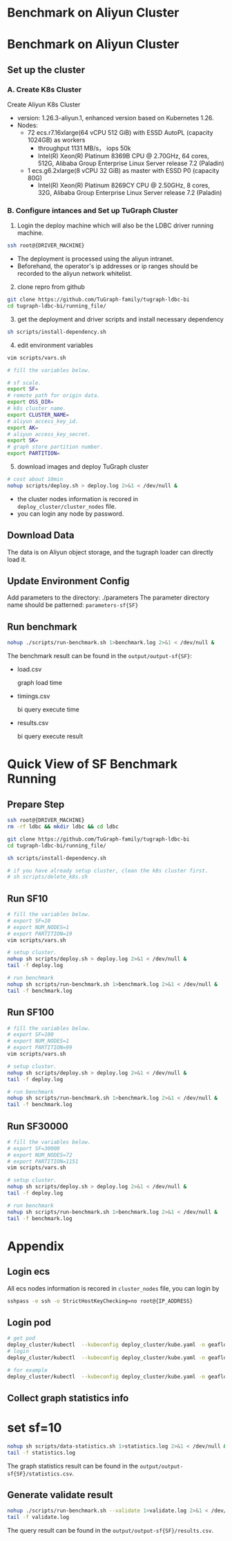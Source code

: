 # Benchmark on Aliyun Cluster

# Benchmark on Aliyun Cluster

## Set up the cluster
### A. Create K8s Cluster
Create Aliyun K8s Cluster
* version:  1.26.3-aliyun.1, enhanced version based on Kubernetes 1.26.
* Nodes:
    * 72 ecs.r7.16xlarge(64 vCPU 512 GiB) with ESSD AutoPL (capacity 1024GB) as workers
        *  throughput 1131 MB/s， iops 50k
        *  Intel(R) Xeon(R) Platinum 8369B CPU @ 2.70GHz, 64 cores, 512G, Alibaba Group Enterprise Linux Server release 7.2 (Paladin)
    * 1 ecs.g6.2xlarge(8 vCPU 32 GiB) as master with ESSD P0 (capacity 80G)
        * Intel(R) Xeon(R) Platinum 8269CY CPU @ 2.50GHz, 8 cores, 32G, Alibaba Group Enterprise Linux Server release 7.2 (Paladin)

### B. Configure intances and Set up TuGraph Cluster


1. Login the deploy machine which will also be the LDBC driver running machine.

```sh
ssh root@{DRIVER_MACHINE}
```
* The deployment is processed using the aliyun intranet.
* Beforehand, the operator's ip addresses or ip ranges should be recorded to the aliyun network whitelist.

2. clone repro from github
```sh
git clone https://github.com/TuGraph-family/tugraph-ldbc-bi
cd tugraph-ldbc-bi/running_file/
```

3. get the deployment and driver scripts and install necessary dependency
```sh
sh scripts/install-dependency.sh
```


4. edit environment variables
```sh
vim scripts/vars.sh

# fill the variables below.

# sf scale.
export SF=
# remote path for origin data.
export OSS_DIR=
# k8s cluster name.
export CLUSTER_NAME=
# aliyun access_key_id.
export AK=
# aliyun access_key_secret.
export SK=
# graph store partition number.
export PARTITION=
```   

5. download images and deploy TuGraph cluster

```sh
# cost about 10min
nohup scripts/deploy.sh > deploy.log 2>&1 < /dev/null &

```
* the cluster nodes information is recored in `deploy_cluster/cluster_nodes` file.
* you can login any node by password.

## Download Data
The data is on Aliyun object storage, and the tugraph loader can directly load it.


## Update Environment Config
Add parameters to the directory:  ./parameters
The parameter directory name should be patterned: `parameters-sf{SF}`


## Run benchmark
```sh
nohup ./scripts/run-benchmark.sh 1>benchmark.log 2>&1 < /dev/null &
```
The benchmark result can be found in the `output/output-sf{SF}`:
- load.csv

  graph load time
- timings.csv

  bi query execute time
- results.csv
  
  bi query execute result

# Quick View of SF Benchmark Running
## Prepare Step
```sh
ssh root@{DRIVER_MACHINE}
rm -rf ldbc && mkdir ldbc && cd ldbc

git clone https://github.com/TuGraph-family/tugraph-ldbc-bi
cd tugraph-ldbc-bi/running_file/

sh scripts/install-dependency.sh

# if you have already setup cluster, clean the k8s cluster first.
# sh scripts/delete_k8s.sh
```

## Run SF10


```sh
# fill the variables below.
# export SF=10
# export NUM_NODES=1
# export PARTITION=19
vim scripts/vars.sh

# setup cluster.
nohup sh scripts/deploy.sh > deploy.log 2>&1 < /dev/null &
tail -f deploy.log

# run benchmark
nohup sh scripts/run-benchmark.sh 1>benchmark.log 2>&1 < /dev/null &
tail -f benchmark.log

```  

## Run SF100
```sh
# fill the variables below.
# export SF=100
# export NUM_NODES=1
# export PARTITION=99
vim scripts/vars.sh

# setup cluster.
nohup sh scripts/deploy.sh > deploy.log 2>&1 < /dev/null &
tail -f deploy.log

# run benchmark
nohup sh scripts/run-benchmark.sh 1>benchmark.log 2>&1 < /dev/null &
tail -f benchmark.log

``` 

## Run SF30000
```sh
# fill the variables below.
# export SF=30000
# export NUM_NODES=72
# export PARTITION=1151
vim scripts/vars.sh

# setup cluster.
nohup sh scripts/deploy.sh > deploy.log 2>&1 < /dev/null &
tail -f deploy.log

# run benchmark
nohup sh scripts/run-benchmark.sh 1>benchmark.log 2>&1 < /dev/null &
tail -f benchmark.log

``` 

# Appendix
## Login ecs
All ecs nodes information is recored in `cluster_nodes` file, you can login by 
```sh
sshpass -e ssh -o StrictHostKeyChecking=no root@{IP_ADDRESS}
```

## Login pod
```sh
# get pod
deploy_cluster/kubectl  --kubeconfig deploy_cluster/kube.yaml -n geaflow get pods -o wide
# login
deploy_cluster/kubectl  --kubeconfig deploy_cluster/kube.yaml -n geaflow exec -it ${pod_name} -- /bin/bash

# for example
deploy_cluster/kubectl  --kubeconfig deploy_cluster/kube.yaml -n geaflow exec -it raycluster-sample-8c64g-worker-1 -- /bin/bash
```

## Collect graph statistics info
# set sf=10
```sh
nohup sh scripts/data-statistics.sh 1>statistics.log 2>&1 < /dev/null &
tail -f statistics.log
```
The graph statistics result can be found in the `output/output-sf{SF}/statistics.csv`.

## Generate validate result
```sh
nohup ./scripts/run-benchmark.sh --validate 1>validate.log 2>&1 < /dev/null &
tail -f validate.log
```
The query result can be found in the `output/output-sf{SF}/results.csv`.


